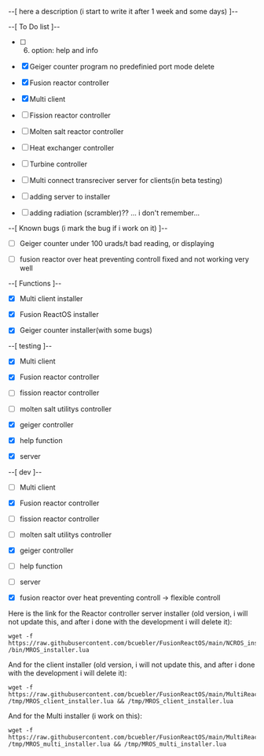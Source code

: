 --[ here a description (i start to write it after 1 week and some days) ]--




--[ To Do list ]--
- [ ] 6. option: help and info
- [x] Geiger counter program no predefinied port mode delete
- [x] Fusion reactor controller
- [x] Multi client
- [ ] Fission reactor controller
- [ ] Molten salt reactor controller
- [ ] Heat exchanger controller
- [ ] Turbine controller
- [ ] Multi connect transreciver server for clients(in beta testing)
- [ ] adding server to installer
- [ ] adding radiation (scrambler)?? ... i don't remember...



--[ Known bugs (i mark the bug if i work on it) ]--
- [ ] Geiger counter under 100 urads/t bad reading, or displaying
- [ ] fusion reactor over heat preventing controll fixed and not working very well



--[ Functions ]--
- [x] Multi client installer
- [x] Fusion ReactOS installer
- [x] Geiger counter installer(with some bugs)



--[ testing ]--
- [x] Multi client
- [x] Fusion reactor controller
- [ ] fission reactor controller
- [ ] molten salt utilitys controller
- [x] geiger controller
- [x] help function
- [x] server



--[ dev ]--
- [ ] Multi client
- [x] Fusion reactor controller
- [ ] fission reactor controller
- [ ] molten salt utilitys controller
- [x] geiger controller
- [ ] help function
- [ ] server
- [x] fusion reactor over heat preventing controll -> flexible controll



Here is the link for the Reactor controller server installer (old version, i will not update this, and after i done with the development i will delete it):
```
wget -f https://raw.githubusercontent.com/bcuebler/FusionReactOS/main/NCROS_installer.lua /bin/MROS_installer.lua
```

And for the client installer (old version, i will not update this, and after i done with the development i will delete it):
```
wget -f https://raw.githubusercontent.com/bcuebler/FusionReactOS/main/MultiReactOS_client_installer.lua /tmp/MROS_client_installer.lua && /tmp/MROS_client_installer.lua
```

And for the Multi installer (i work on this):
```
wget -f https://raw.githubusercontent.com/bcuebler/FusionReactOS/main/MultiReactOS_multi_installer.lua /tmp/MROS_multi_installer.lua && /tmp/MROS_multi_installer.lua
```
